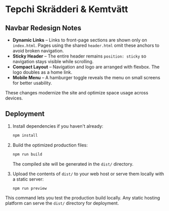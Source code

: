 # Tepchi Skrädderi & Kemtvätt

## Navbar Redesign Notes

- **Dynamic Links** – Links to front-page sections are shown only on `index.html`. Pages using the shared `header.html` omit these anchors to avoid broken navigation.
- **Sticky Header** – The entire header remains `position: sticky` so navigation stays visible while scrolling.
- **Compact Layout** – Navigation and logo are arranged with flexbox. The logo doubles as a home link.
- **Mobile Menu** – A hamburger toggle reveals the menu on small screens for better usability.

These changes modernize the site and optimize space usage across devices.

## Deployment

1. Install dependencies if you haven't already:

   ```bash
   npm install
   ```

2. Build the optimized production files:

   ```bash
   npm run build
   ```

   The compiled site will be generated in the `dist/` directory.

3. Upload the contents of `dist/` to your web host or serve them locally with a static server:

   ```bash
   npm run preview
   ```

This command lets you test the production build locally. Any static hosting platform can serve the `dist/` directory for deployment.
